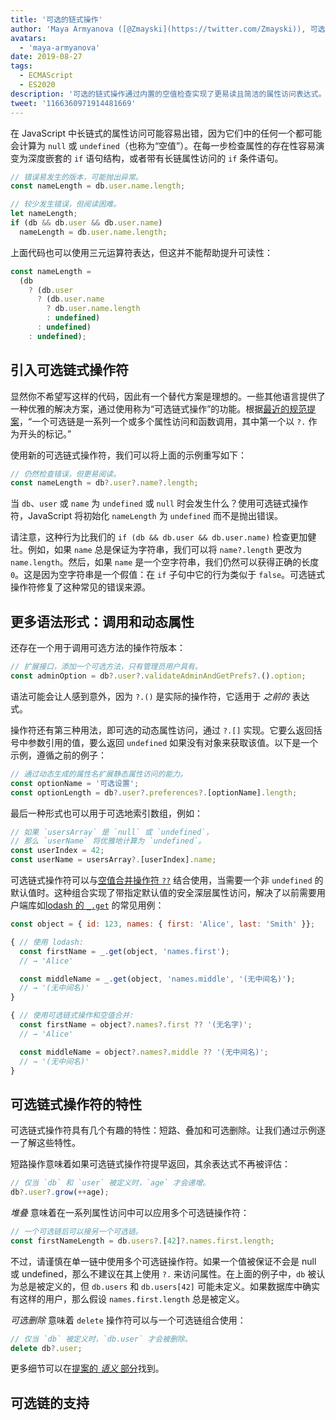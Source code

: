 ```yaml
---
title: '可选的链式操作'
author: 'Maya Armyanova ([@Zmayski](https://twitter.com/Zmayski)), 可选链的破除者'
avatars:
  - 'maya-armyanova'
date: 2019-08-27
tags:
  - ECMAScript
  - ES2020
description: '可选的链式操作通过内置的空值检查实现了更易读且简洁的属性访问表达式。'
tweet: '1166360971914481669'
---
```

在 JavaScript 中长链式的属性访问可能容易出错，因为它们中的任何一个都可能会计算为 `null` 或 `undefined`（也称为“空值”）。在每一步检查属性的存在性容易演变为深度嵌套的 `if` 语句结构，或者带有长链属性访问的 `if` 条件语句。

<!--truncate-->
```js
// 错误易发生的版本，可能抛出异常。
const nameLength = db.user.name.length;

// 较少发生错误，但阅读困难。
let nameLength;
if (db && db.user && db.user.name)
  nameLength = db.user.name.length;
```

上面代码也可以使用三元运算符表达，但这并不能帮助提升可读性：

```js
const nameLength =
  (db
    ? (db.user
      ? (db.user.name
        ? db.user.name.length
        : undefined)
      : undefined)
    : undefined);
```

## 引入可选链式操作符

显然你不希望写这样的代码，因此有一个替代方案是理想的。一些其他语言提供了一种优雅的解决方案，通过使用称为“可选链式操作”的功能。根据[最近的规范提案](https://github.com/tc39/proposal-optional-chaining)，“一个可选链是一系列一个或多个属性访问和函数调用，其中第一个以 `?.` 作为开头的标记。”

使用新的可选链式操作符，我们可以将上面的示例重写如下：

```js
// 仍然检查错误，但更易阅读。
const nameLength = db?.user?.name?.length;
```

当 `db`、`user` 或 `name` 为 `undefined` 或 `null` 时会发生什么？使用可选链式操作符，JavaScript 将初始化 `nameLength` 为 `undefined` 而不是抛出错误。

请注意，这种行为比我们的 `if (db && db.user && db.user.name)` 检查更加健壮。例如，如果 `name` 总是保证为字符串，我们可以将 `name?.length` 更改为 `name.length`。然后，如果 `name` 是一个空字符串，我们仍然可以获得正确的长度 `0`。这是因为空字符串是一个假值：在 `if` 子句中它的行为类似于 `false`。可选链式操作符修复了这种常见的错误来源。

## 更多语法形式：调用和动态属性

还存在一个用于调用可选方法的操作符版本：

```js
// 扩展接口，添加一个可选方法，只有管理员用户具有。
const adminOption = db?.user?.validateAdminAndGetPrefs?.().option;
```

语法可能会让人感到意外，因为 `?.()` 是实际的操作符，它适用于 _之前的_ 表达式。

操作符还有第三种用法，即可选的动态属性访问，通过 `?.[]` 实现。它要么返回括号中参数引用的值，要么返回 `undefined` 如果没有对象来获取该值。以下是一个示例，遵循之前的例子：

```js
// 通过动态生成的属性名扩展静态属性访问的能力。
const optionName = '可选设置';
const optionLength = db?.user?.preferences?.[optionName].length;
```

最后一种形式也可以用于可选地索引数组，例如：

```js
// 如果 `usersArray` 是 `null` 或 `undefined`，
// 那么 `userName` 将优雅地计算为 `undefined`。
const userIndex = 42;
const userName = usersArray?.[userIndex].name;
```

可选链式操作符可以与[空值合并操作符 `??`](/features/nullish-coalescing) 结合使用，当需要一个非 `undefined` 的默认值时。这种组合实现了带指定默认值的安全深层属性访问，解决了以前需要用户端库如[lodash 的 `_.get`](https://lodash.dev/docs/4.17.15#get) 的常见用例：

```js
const object = { id: 123, names: { first: 'Alice', last: 'Smith' }};

{ // 使用 lodash:
  const firstName = _.get(object, 'names.first');
  // → 'Alice'

  const middleName = _.get(object, 'names.middle', '(无中间名)');
  // → '(无中间名)'
}

{ // 使用可选链式操作和空值合并:
  const firstName = object?.names?.first ?? '(无名字)';
  // → 'Alice'

  const middleName = object?.names?.middle ?? '(无中间名)';
  // → '(无中间名)'
}
```

## 可选链式操作符的特性

可选链式操作符具有几个有趣的特性：短路、叠加和可选删除。让我们通过示例逐一了解这些特性。

短路操作意味着如果可选链式操作符提早返回，其余表达式不再被评估：

```js
// 仅当 `db` 和 `user` 被定义时，`age` 才会递增。
db?.user?.grow(++age);
```

_堆叠_ 意味着在一系列属性访问中可以应用多个可选链操作符：

```js
// 一个可选链后可以接另一个可选链。
const firstNameLength = db.users?.[42]?.names.first.length;
```

不过，请谨慎在单一链中使用多个可选链操作符。如果一个值被保证不会是 null 或 undefined，那么不建议在其上使用 `?.` 来访问属性。在上面的例子中，`db` 被认为总是被定义的，但 `db.users` 和 `db.users[42]` 可能未定义。如果数据库中确实有这样的用户，那么假设 `names.first.length` 总是被定义。

_可选删除_ 意味着 `delete` 操作符可以与一个可选链组合使用：

```js
// 仅当 `db` 被定义时，`db.user` 才会被删除。
delete db?.user;
```

更多细节可以在[提案的 _语义_ 部分](https://github.com/tc39/proposal-optional-chaining#semantics)找到。

## 可选链的支持

<feature-support chrome="80 https://bugs.chromium.org/p/v8/issues/detail?id=9553"
                 firefox="74 https://bugzilla.mozilla.org/show_bug.cgi?id=1566143"
                 safari="13.1 https://bugs.webkit.org/show_bug.cgi?id=200199"
                 nodejs="14 https://medium.com/@nodejs/node-js-version-14-available-now-8170d384567e"
                 babel="yes https://babeljs.io/docs/en/babel-plugin-proposal-optional-chaining"></feature-support>
